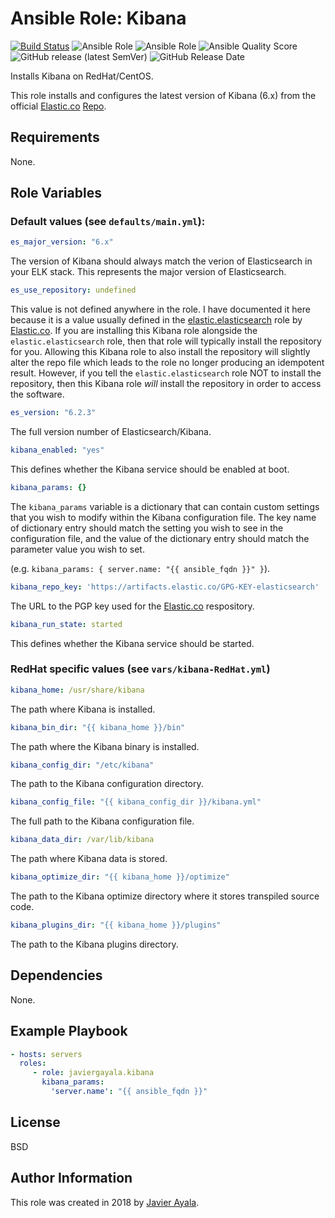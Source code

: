 # Ansible Role: Kibana

[![Build Status](https://travis-ci.org/javiergayala/ansible-role-kibana.svg?branch=master)](https://travis-ci.org/javiergayala/ansible-role-kibana) ![Ansible Role](https://img.shields.io/ansible/role/24682?logo=ansible) ![Ansible Role](https://img.shields.io/ansible/role/d/24682) ![Ansible Quality Score](https://img.shields.io/ansible/quality/24682) ![GitHub release (latest SemVer)](https://img.shields.io/github/v/release/javiergayala/ansible-role-kibana?sort=semver) ![GitHub Release Date](https://img.shields.io/github/release-date/javiergayala/ansible-role-kibana)

Installs Kibana on RedHat/CentOS.

This role installs and configures the latest version of Kibana (6.x) from the official [Elastic.co](https://www.elastic.co/) [Repo](https://www.elastic.co/guide/en/elasticsearch/reference/current/rpm.html#rpm-repo).

## Requirements

None.

## Role Variables

### Default values (see `defaults/main.yml`):

```yaml
es_major_version: "6.x"
```

The version of Kibana should always match the verion of Elasticsearch in your ELK stack.  This represents the major version of Elasticsearch.

```yaml
es_use_repository: undefined
```

This value is not defined anywhere in the role.  I have documented it here because it is a value usually defined in the [elastic.elasticsearch](https://github.com/elastic/ansible-elasticsearch) role by [Elastic.co](https://www.elastic.co/).  If you are installing this Kibana role alongside the `elastic.elasticsearch` role, then that role will typically install the repository for you.  Allowing this Kibana role to also install the repository will slightly alter the repo file which leads to the role no longer producing an idempotent result.  However, if you tell the `elastic.elasticsearch` role NOT to install the repository, then this Kibana role *will* install the repository in order to access the software.

```yaml
es_version: "6.2.3"
```

The full version number of Elasticsearch/Kibana.

```yaml
kibana_enabled: "yes"
```

This defines whether the Kibana service should be enabled at boot.

```yaml
kibana_params: {}
```

The `kibana_params` variable is a dictionary that can contain custom settings that you wish to modify within the Kibana configuration file.  The key name of dictionary entry should match the setting you wish to see in the configuration file, and the value of the dictionary entry should match the parameter value you wish to set.

(e.g. `kibana_params: { server.name: "{{ ansible_fqdn }}" }`).

```yaml
kibana_repo_key: 'https://artifacts.elastic.co/GPG-KEY-elasticsearch'
```

The URL to the PGP key used for the [Elastic.co](https://www.elastic.co/) respository.

```yaml
kibana_run_state: started
```

This defines whether the Kibana service should be started.

### RedHat specific values (see `vars/kibana-RedHat.yml`)

```yaml
kibana_home: /usr/share/kibana
```

The path where Kibana is installed.

```yaml
kibana_bin_dir: "{{ kibana_home }}/bin"
```

The path where the Kibana binary is installed.

```yaml
kibana_config_dir: "/etc/kibana"
```

The path to the Kibana configuration directory.

```yaml
kibana_config_file: "{{ kibana_config_dir }}/kibana.yml"
```

The full path to the Kibana configuration file.

```yaml
kibana_data_dir: /var/lib/kibana
```

The path where Kibana data is stored.

```yaml
kibana_optimize_dir: "{{ kibana_home }}/optimize"
```

The path to the Kibana optimize directory where it stores transpiled source code.

```yaml
kibana_plugins_dir: "{{ kibana_home }}/plugins"
```

The path to the Kibana plugins directory.


## Dependencies

None.

## Example Playbook

```yaml
- hosts: servers
  roles:
     - role: javiergayala.kibana
       kibana_params:
         'server.name': "{{ ansible_fqdn }}"
```

## License

BSD

## Author Information

This role was created in 2018 by [Javier Ayala](http://www.javierayala.com/).
